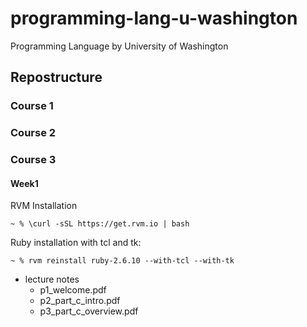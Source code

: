 # programming-lang-u-washington

Programming Language by University of Washington

## Repostructure

### Course 1

### Course 2

### Course 3

#### Week1

RVM Installation

```
~ % \curl -sSL https://get.rvm.io | bash
```

Ruby installation with tcl and tk:

```
~ % rvm reinstall ruby-2.6.10 --with-tcl --with-tk
```

- lecture notes
  - p1_welcome.pdf
  - p2_part_c_intro.pdf
  - p3_part_c_overview.pdf
